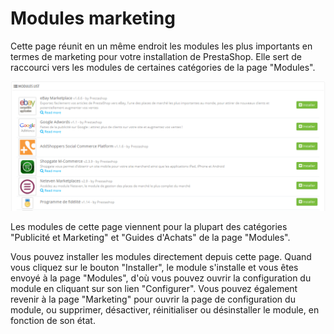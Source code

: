 # Modules marketing

Cette page réunit en un même endroit les modules les plus importants en termes de marketing pour votre installation de PrestaShop. Elle sert de raccourci vers les modules de certaines catégories de la page "Modules".

![](../../../.gitbook/assets/23789623.png)

Les modules de cette page viennent pour la plupart des catégories "Publicité et Marketing" et "Guides d'Achats" de la page "Modules".

Vous pouvez installer les modules directement depuis cette page. Quand vous cliquez sur le bouton "Installer", le module s'installe et vous êtes envoyé à la page "Modules", d'où vous pouvez ouvrir la configuration du module en cliquant sur son lien "Configurer". Vous pouvez également revenir à la page "Marketing" pour ouvrir la page de configuration du module, ou supprimer, désactiver, réinitialiser ou désinstaller le module, en fonction de son état.
